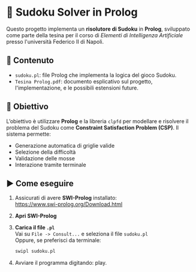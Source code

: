 # 🧠 Sudoku Solver in Prolog

Questo progetto implementa un **risolutore di Sudoku** in **Prolog**, sviluppato come parte della tesina per il corso di *Elementi di Intelligenza Artificiale* presso l'università Federico II di Napoli.

## 📁 Contenuto

- `sudoku.pl`: file Prolog che implementa la logica del gioco Sudoku.
- `Tesina Prolog.pdf`: documento esplicativo sul progetto, l'implementazione, e le possibili estensioni future.

## 🎯 Obiettivo

L’obiettivo è utilizzare **Prolog** e la libreria `clpfd` per modellare e risolvere il problema del Sudoku come **Constraint Satisfaction Problem (CSP)**. Il sistema permette:

- Generazione automatica di griglie valide
- Selezione della difficoltà
- Validazione delle mosse
- Interazione tramite terminale

## ▶️ Come eseguire

1. Assicurati di avere **SWI-Prolog** installato:  
   https://www.swi-prolog.org/Download.html

2. **Apri SWI-Prolog**

3. **Carica il file `.pl`**  
   Vai su `File -> Consult...` e seleziona il file `sudoku.pl`  
   Oppure, se preferisci da terminale:

   ```bash
   swipl sudoku.pl

4. Avviare il programma digitando: play.
